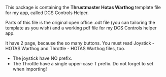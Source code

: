 This package is containing the **Thrustmaster Hotas Warthog** template file for my app, called DCS Controls Helper.  

Parts of this file is the original open office .odt file (you can tailoring the template as you wish) and a working pdf file for my DCS Controls helper app.

It have 2 page, because the so many buttons. You must read Joystick - HOTAS Warthog and Throttle - HOTAS Warthog files, too.

- The joystick have NO prefix. 
- The Throttle have a single upper-case T prefix. Do not forget to set when importing!
